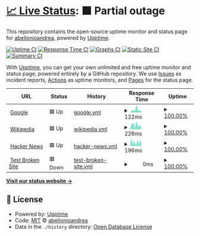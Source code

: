 # [📈 Live Status](https://demo.upptime.js.org): <!--live status--> **🟧 Partial outage**

This repository contains the open-source uptime monitor and status page for [abellonioandrea](https://demo.upptime.js.org), powered by [Upptime](https://github.com/upptime/upptime).

[![Uptime CI](https://github.com/abellonioandrea/uptime/workflows/Uptime%20CI/badge.svg)](https://github.com/abellonioandrea/uptime/actions?query=workflow%3A%22Uptime+CI%22)
[![Response Time CI](https://github.com/abellonioandrea/uptime/workflows/Response%20Time%20CI/badge.svg)](https://github.com/abellonioandrea/uptime/actions?query=workflow%3A%22Response+Time+CI%22)
[![Graphs CI](https://github.com/abellonioandrea/uptime/workflows/Graphs%20CI/badge.svg)](https://github.com/abellonioandrea/uptime/actions?query=workflow%3A%22Graphs+CI%22)
[![Static Site CI](https://github.com/abellonioandrea/uptime/workflows/Static%20Site%20CI/badge.svg)](https://github.com/abellonioandrea/uptime/actions?query=workflow%3A%22Static+Site+CI%22)
[![Summary CI](https://github.com/abellonioandrea/uptime/workflows/Summary%20CI/badge.svg)](https://github.com/abellonioandrea/uptime/actions?query=workflow%3A%22Summary+CI%22)

With [Upptime](https://upptime.js.org), you can get your own unlimited and free uptime monitor and status page, powered entirely by a GitHub repository. We use [Issues](https://github.com/abellonioandrea/uptime/issues) as incident reports, [Actions](https://github.com/abellonioandrea/uptime/actions) as uptime monitors, and [Pages](https://demo.upptime.js.org) for the status page.

<!--start: status pages-->
<!-- This summary is generated by Upptime (https://github.com/upptime/upptime) -->
<!-- Do not edit this manually, your changes will be overwritten -->
<!-- prettier-ignore -->
| URL | Status | History | Response Time | Uptime |
| --- | ------ | ------- | ------------- | ------ |
| <img alt="" src="https://icons.duckduckgo.com/ip3/www.google.com.ico" height="13"> [Google](https://www.google.com) | 🟩 Up | [google.yml](https://github.com/abellonioandrea/uptime/commits/HEAD/history/google.yml) | <details><summary><img alt="Response time graph" src="./graphs/google/response-time-week.png" height="20"> 122ms</summary><br><a href="https://abellonioandrea.github.io/uptime/history/google"><img alt="Response time 104" src="https://img.shields.io/endpoint?url=https%3A%2F%2Fraw.githubusercontent.com%2Fabellonioandrea%2Fuptime%2FHEAD%2Fapi%2Fgoogle%2Fresponse-time.json"></a><br><a href="https://abellonioandrea.github.io/uptime/history/google"><img alt="24-hour response time 86" src="https://img.shields.io/endpoint?url=https%3A%2F%2Fraw.githubusercontent.com%2Fabellonioandrea%2Fuptime%2FHEAD%2Fapi%2Fgoogle%2Fresponse-time-day.json"></a><br><a href="https://abellonioandrea.github.io/uptime/history/google"><img alt="7-day response time 122" src="https://img.shields.io/endpoint?url=https%3A%2F%2Fraw.githubusercontent.com%2Fabellonioandrea%2Fuptime%2FHEAD%2Fapi%2Fgoogle%2Fresponse-time-week.json"></a><br><a href="https://abellonioandrea.github.io/uptime/history/google"><img alt="30-day response time 104" src="https://img.shields.io/endpoint?url=https%3A%2F%2Fraw.githubusercontent.com%2Fabellonioandrea%2Fuptime%2FHEAD%2Fapi%2Fgoogle%2Fresponse-time-month.json"></a><br><a href="https://abellonioandrea.github.io/uptime/history/google"><img alt="1-year response time 104" src="https://img.shields.io/endpoint?url=https%3A%2F%2Fraw.githubusercontent.com%2Fabellonioandrea%2Fuptime%2FHEAD%2Fapi%2Fgoogle%2Fresponse-time-year.json"></a></details> | <details><summary><a href="https://abellonioandrea.github.io/uptime/history/google">100.00%</a></summary><a href="https://abellonioandrea.github.io/uptime/history/google"><img alt="All-time uptime 100.00%" src="https://img.shields.io/endpoint?url=https%3A%2F%2Fraw.githubusercontent.com%2Fabellonioandrea%2Fuptime%2FHEAD%2Fapi%2Fgoogle%2Fuptime.json"></a><br><a href="https://abellonioandrea.github.io/uptime/history/google"><img alt="24-hour uptime 100.00%" src="https://img.shields.io/endpoint?url=https%3A%2F%2Fraw.githubusercontent.com%2Fabellonioandrea%2Fuptime%2FHEAD%2Fapi%2Fgoogle%2Fuptime-day.json"></a><br><a href="https://abellonioandrea.github.io/uptime/history/google"><img alt="7-day uptime 100.00%" src="https://img.shields.io/endpoint?url=https%3A%2F%2Fraw.githubusercontent.com%2Fabellonioandrea%2Fuptime%2FHEAD%2Fapi%2Fgoogle%2Fuptime-week.json"></a><br><a href="https://abellonioandrea.github.io/uptime/history/google"><img alt="30-day uptime 100.00%" src="https://img.shields.io/endpoint?url=https%3A%2F%2Fraw.githubusercontent.com%2Fabellonioandrea%2Fuptime%2FHEAD%2Fapi%2Fgoogle%2Fuptime-month.json"></a><br><a href="https://abellonioandrea.github.io/uptime/history/google"><img alt="1-year uptime 100.00%" src="https://img.shields.io/endpoint?url=https%3A%2F%2Fraw.githubusercontent.com%2Fabellonioandrea%2Fuptime%2FHEAD%2Fapi%2Fgoogle%2Fuptime-year.json"></a></details>
| <img alt="" src="https://icons.duckduckgo.com/ip3/en.wikipedia.org.ico" height="13"> [Wikipedia](https://en.wikipedia.org) | 🟩 Up | [wikipedia.yml](https://github.com/abellonioandrea/uptime/commits/HEAD/history/wikipedia.yml) | <details><summary><img alt="Response time graph" src="./graphs/wikipedia/response-time-week.png" height="20"> 226ms</summary><br><a href="https://abellonioandrea.github.io/uptime/history/wikipedia"><img alt="Response time 193" src="https://img.shields.io/endpoint?url=https%3A%2F%2Fraw.githubusercontent.com%2Fabellonioandrea%2Fuptime%2FHEAD%2Fapi%2Fwikipedia%2Fresponse-time.json"></a><br><a href="https://abellonioandrea.github.io/uptime/history/wikipedia"><img alt="24-hour response time 490" src="https://img.shields.io/endpoint?url=https%3A%2F%2Fraw.githubusercontent.com%2Fabellonioandrea%2Fuptime%2FHEAD%2Fapi%2Fwikipedia%2Fresponse-time-day.json"></a><br><a href="https://abellonioandrea.github.io/uptime/history/wikipedia"><img alt="7-day response time 226" src="https://img.shields.io/endpoint?url=https%3A%2F%2Fraw.githubusercontent.com%2Fabellonioandrea%2Fuptime%2FHEAD%2Fapi%2Fwikipedia%2Fresponse-time-week.json"></a><br><a href="https://abellonioandrea.github.io/uptime/history/wikipedia"><img alt="30-day response time 193" src="https://img.shields.io/endpoint?url=https%3A%2F%2Fraw.githubusercontent.com%2Fabellonioandrea%2Fuptime%2FHEAD%2Fapi%2Fwikipedia%2Fresponse-time-month.json"></a><br><a href="https://abellonioandrea.github.io/uptime/history/wikipedia"><img alt="1-year response time 193" src="https://img.shields.io/endpoint?url=https%3A%2F%2Fraw.githubusercontent.com%2Fabellonioandrea%2Fuptime%2FHEAD%2Fapi%2Fwikipedia%2Fresponse-time-year.json"></a></details> | <details><summary><a href="https://abellonioandrea.github.io/uptime/history/wikipedia">100.00%</a></summary><a href="https://abellonioandrea.github.io/uptime/history/wikipedia"><img alt="All-time uptime 100.00%" src="https://img.shields.io/endpoint?url=https%3A%2F%2Fraw.githubusercontent.com%2Fabellonioandrea%2Fuptime%2FHEAD%2Fapi%2Fwikipedia%2Fuptime.json"></a><br><a href="https://abellonioandrea.github.io/uptime/history/wikipedia"><img alt="24-hour uptime 100.00%" src="https://img.shields.io/endpoint?url=https%3A%2F%2Fraw.githubusercontent.com%2Fabellonioandrea%2Fuptime%2FHEAD%2Fapi%2Fwikipedia%2Fuptime-day.json"></a><br><a href="https://abellonioandrea.github.io/uptime/history/wikipedia"><img alt="7-day uptime 100.00%" src="https://img.shields.io/endpoint?url=https%3A%2F%2Fraw.githubusercontent.com%2Fabellonioandrea%2Fuptime%2FHEAD%2Fapi%2Fwikipedia%2Fuptime-week.json"></a><br><a href="https://abellonioandrea.github.io/uptime/history/wikipedia"><img alt="30-day uptime 100.00%" src="https://img.shields.io/endpoint?url=https%3A%2F%2Fraw.githubusercontent.com%2Fabellonioandrea%2Fuptime%2FHEAD%2Fapi%2Fwikipedia%2Fuptime-month.json"></a><br><a href="https://abellonioandrea.github.io/uptime/history/wikipedia"><img alt="1-year uptime 100.00%" src="https://img.shields.io/endpoint?url=https%3A%2F%2Fraw.githubusercontent.com%2Fabellonioandrea%2Fuptime%2FHEAD%2Fapi%2Fwikipedia%2Fuptime-year.json"></a></details>
| <img alt="" src="https://icons.duckduckgo.com/ip3/news.ycombinator.com.ico" height="13"> [Hacker News](https://news.ycombinator.com) | 🟩 Up | [hacker-news.yml](https://github.com/abellonioandrea/uptime/commits/HEAD/history/hacker-news.yml) | <details><summary><img alt="Response time graph" src="./graphs/hacker-news/response-time-week.png" height="20"> 196ms</summary><br><a href="https://abellonioandrea.github.io/uptime/history/hacker-news"><img alt="Response time 226" src="https://img.shields.io/endpoint?url=https%3A%2F%2Fraw.githubusercontent.com%2Fabellonioandrea%2Fuptime%2FHEAD%2Fapi%2Fhacker-news%2Fresponse-time.json"></a><br><a href="https://abellonioandrea.github.io/uptime/history/hacker-news"><img alt="24-hour response time 187" src="https://img.shields.io/endpoint?url=https%3A%2F%2Fraw.githubusercontent.com%2Fabellonioandrea%2Fuptime%2FHEAD%2Fapi%2Fhacker-news%2Fresponse-time-day.json"></a><br><a href="https://abellonioandrea.github.io/uptime/history/hacker-news"><img alt="7-day response time 196" src="https://img.shields.io/endpoint?url=https%3A%2F%2Fraw.githubusercontent.com%2Fabellonioandrea%2Fuptime%2FHEAD%2Fapi%2Fhacker-news%2Fresponse-time-week.json"></a><br><a href="https://abellonioandrea.github.io/uptime/history/hacker-news"><img alt="30-day response time 226" src="https://img.shields.io/endpoint?url=https%3A%2F%2Fraw.githubusercontent.com%2Fabellonioandrea%2Fuptime%2FHEAD%2Fapi%2Fhacker-news%2Fresponse-time-month.json"></a><br><a href="https://abellonioandrea.github.io/uptime/history/hacker-news"><img alt="1-year response time 226" src="https://img.shields.io/endpoint?url=https%3A%2F%2Fraw.githubusercontent.com%2Fabellonioandrea%2Fuptime%2FHEAD%2Fapi%2Fhacker-news%2Fresponse-time-year.json"></a></details> | <details><summary><a href="https://abellonioandrea.github.io/uptime/history/hacker-news">100.00%</a></summary><a href="https://abellonioandrea.github.io/uptime/history/hacker-news"><img alt="All-time uptime 100.00%" src="https://img.shields.io/endpoint?url=https%3A%2F%2Fraw.githubusercontent.com%2Fabellonioandrea%2Fuptime%2FHEAD%2Fapi%2Fhacker-news%2Fuptime.json"></a><br><a href="https://abellonioandrea.github.io/uptime/history/hacker-news"><img alt="24-hour uptime 100.00%" src="https://img.shields.io/endpoint?url=https%3A%2F%2Fraw.githubusercontent.com%2Fabellonioandrea%2Fuptime%2FHEAD%2Fapi%2Fhacker-news%2Fuptime-day.json"></a><br><a href="https://abellonioandrea.github.io/uptime/history/hacker-news"><img alt="7-day uptime 100.00%" src="https://img.shields.io/endpoint?url=https%3A%2F%2Fraw.githubusercontent.com%2Fabellonioandrea%2Fuptime%2FHEAD%2Fapi%2Fhacker-news%2Fuptime-week.json"></a><br><a href="https://abellonioandrea.github.io/uptime/history/hacker-news"><img alt="30-day uptime 100.00%" src="https://img.shields.io/endpoint?url=https%3A%2F%2Fraw.githubusercontent.com%2Fabellonioandrea%2Fuptime%2FHEAD%2Fapi%2Fhacker-news%2Fuptime-month.json"></a><br><a href="https://abellonioandrea.github.io/uptime/history/hacker-news"><img alt="1-year uptime 100.00%" src="https://img.shields.io/endpoint?url=https%3A%2F%2Fraw.githubusercontent.com%2Fabellonioandrea%2Fuptime%2FHEAD%2Fapi%2Fhacker-news%2Fuptime-year.json"></a></details>
| <img alt="" src="https://icons.duckduckgo.com/ip3/thissitedoesnotexist.koj.co.ico" height="13"> [Test Broken Site](https://thissitedoesnotexist.koj.co) | 🟥 Down | [test-broken-site.yml](https://github.com/abellonioandrea/uptime/commits/HEAD/history/test-broken-site.yml) | <details><summary><img alt="Response time graph" src="./graphs/test-broken-site/response-time-week.png" height="20"> 0ms</summary><br><a href="https://abellonioandrea.github.io/uptime/history/test-broken-site"><img alt="Response time 0" src="https://img.shields.io/endpoint?url=https%3A%2F%2Fraw.githubusercontent.com%2Fabellonioandrea%2Fuptime%2FHEAD%2Fapi%2Ftest-broken-site%2Fresponse-time.json"></a><br><a href="https://abellonioandrea.github.io/uptime/history/test-broken-site"><img alt="24-hour response time 0" src="https://img.shields.io/endpoint?url=https%3A%2F%2Fraw.githubusercontent.com%2Fabellonioandrea%2Fuptime%2FHEAD%2Fapi%2Ftest-broken-site%2Fresponse-time-day.json"></a><br><a href="https://abellonioandrea.github.io/uptime/history/test-broken-site"><img alt="7-day response time 0" src="https://img.shields.io/endpoint?url=https%3A%2F%2Fraw.githubusercontent.com%2Fabellonioandrea%2Fuptime%2FHEAD%2Fapi%2Ftest-broken-site%2Fresponse-time-week.json"></a><br><a href="https://abellonioandrea.github.io/uptime/history/test-broken-site"><img alt="30-day response time 0" src="https://img.shields.io/endpoint?url=https%3A%2F%2Fraw.githubusercontent.com%2Fabellonioandrea%2Fuptime%2FHEAD%2Fapi%2Ftest-broken-site%2Fresponse-time-month.json"></a><br><a href="https://abellonioandrea.github.io/uptime/history/test-broken-site"><img alt="1-year response time 0" src="https://img.shields.io/endpoint?url=https%3A%2F%2Fraw.githubusercontent.com%2Fabellonioandrea%2Fuptime%2FHEAD%2Fapi%2Ftest-broken-site%2Fresponse-time-year.json"></a></details> | <details><summary><a href="https://abellonioandrea.github.io/uptime/history/test-broken-site">100.00%</a></summary><a href="https://abellonioandrea.github.io/uptime/history/test-broken-site"><img alt="All-time uptime 100.00%" src="https://img.shields.io/endpoint?url=https%3A%2F%2Fraw.githubusercontent.com%2Fabellonioandrea%2Fuptime%2FHEAD%2Fapi%2Ftest-broken-site%2Fuptime.json"></a><br><a href="https://abellonioandrea.github.io/uptime/history/test-broken-site"><img alt="24-hour uptime 100.00%" src="https://img.shields.io/endpoint?url=https%3A%2F%2Fraw.githubusercontent.com%2Fabellonioandrea%2Fuptime%2FHEAD%2Fapi%2Ftest-broken-site%2Fuptime-day.json"></a><br><a href="https://abellonioandrea.github.io/uptime/history/test-broken-site"><img alt="7-day uptime 100.00%" src="https://img.shields.io/endpoint?url=https%3A%2F%2Fraw.githubusercontent.com%2Fabellonioandrea%2Fuptime%2FHEAD%2Fapi%2Ftest-broken-site%2Fuptime-week.json"></a><br><a href="https://abellonioandrea.github.io/uptime/history/test-broken-site"><img alt="30-day uptime 100.00%" src="https://img.shields.io/endpoint?url=https%3A%2F%2Fraw.githubusercontent.com%2Fabellonioandrea%2Fuptime%2FHEAD%2Fapi%2Ftest-broken-site%2Fuptime-month.json"></a><br><a href="https://abellonioandrea.github.io/uptime/history/test-broken-site"><img alt="1-year uptime 100.00%" src="https://img.shields.io/endpoint?url=https%3A%2F%2Fraw.githubusercontent.com%2Fabellonioandrea%2Fuptime%2FHEAD%2Fapi%2Ftest-broken-site%2Fuptime-year.json"></a></details>

<!--end: status pages-->

[**Visit our status website →**](https://demo.upptime.js.org)

## 📄 License

- Powered by: [Upptime](https://github.com/upptime/upptime)
- Code: [MIT](./LICENSE) © [abellonioandrea](https://demo.upptime.js.org)
- Data in the `./history` directory: [Open Database License](https://opendatacommons.org/licenses/odbl/1-0/)
